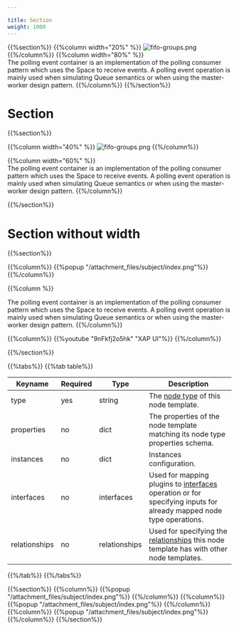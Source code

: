 ```yaml
---

title: Section
weight: 1000
---
```



 {{%section%}}
 {{%column width="20%" %}}
 ![fifo-groups.png](/attachment_files/subject/index.png)
 {{%/column%}}
 {{%column width="80%" %}}
 <br>
 The polling event container is an implementation of the polling consumer pattern which uses the Space to receive events.
 A polling event operation is mainly used when simulating Queue semantics or when using the master-worker design pattern.
 {{%/column%}}
 {{%/section%}}

 
# Section

{{%section%}}

{{%column width="40%" %}}
![fifo-groups.png](/attachment_files/subject/index.png)
{{%/column%}}


{{%column width="60%" %}}
<br>
The polling event container is an implementation of the polling consumer pattern which uses the Space to receive events.
 A polling event operation is mainly used when simulating Queue semantics or when using the master-worker design pattern.
{{%/column%}}

{{%/section%}}


# Section without width

 {{%section%}}

 {{%column%}}
 {{%popup "/attachment_files/subject/index.png"%}}
 {{%/column%}}


 {{%column  %}}

 The polling event container is an implementation of the polling consumer pattern which uses the Space to receive events.
  A polling event operation is mainly used when simulating Queue semantics or when using the master-worker design pattern.
 {{%/column%}}

 {{%column%}}
  {{%youtube "9nFkfj2o5hk" "XAP UI"%}}
  {{%/column%}}

 {{%/section%}}



{{%tabs%}}
{{%tab table%}}

Keyname       | Required | Type          | Description
-----------   | -------- | ----          | -----------
type          | yes      | string        | The [node type](dsl-spec-node-types.html) of this node template.
properties    | no       | dict          | The properties of the node template matching its node type properties schema.
instances     | no       | dict          | Instances configuration.
interfaces    | no       | interfaces    | Used for mapping plugins to [interfaces](dsl-spec-interfaces.html) operation or for specifying inputs for already mapped node type operations.
relationships | no       | relationships | Used for specifying the [relationships](dsl-spec-relationships.html) this node template has with other node templates.
{{%/tab%}}
{{%/tabs%}}

{{%section%}}
  {{%column%}}
  {{%popup "/attachment_files/subject/index.png"%}}
  {{%/column%}}
  {{%column%}}
  {{%popup "/attachment_files/subject/index.png"%}}
  {{%/column%}}
  {{%column%}}
  {{%popup "/attachment_files/subject/index.png"%}}
  {{%/column%}}
{{%/section%}}